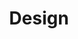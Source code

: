 ---
title: Design
summary: My thoughts on all things design—from visual designs like logos to conceptual designs like IT solutions.
cover:
    url: a5518a19-aea8-44ba-b317-9ce59594f7ef
    attribution: "[Tim Arterbury](https://unsplash.com/photos/VkwRmha1_tI)"
---